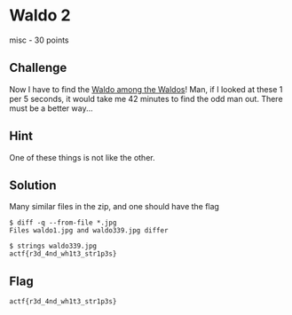 # Waldo 2
misc - 30 points

## Challenge 
Now I have to find the [Waldo among the Waldos](waldo.zip)! Man, if I looked at these 1 per 5 seconds, it would take me 42 minutes to find the odd man out. There must be a better way...

## Hint
One of these things is not like the other.

## Solution

Many similar files in the zip, and one should have the flag

	$ diff -q --from-file *.jpg
	Files waldo1.jpg and waldo339.jpg differ
	
	$ strings waldo339.jpg 
	actf{r3d_4nd_wh1t3_str1p3s}

## Flag

	actf{r3d_4nd_wh1t3_str1p3s}